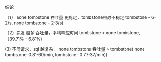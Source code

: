 结论

（1） none tombstone 吞吐量 更稳定，tombstone相对不稳定(tombstone - 6-2/s, none tombstone - 2-3/s)

（2）并发 越多 吞吐量，平均响应时间 tombstone  > none tombstone, （39.71% - 6.81%）

  (3) 不同请求，sql 越复杂， none tombstone  吞吐量 > tombstone(  none tombstone-0.81-60/min, tombstone- 0.77-37/min))



